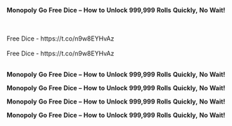 <strong>Monopoly</strong> <strong>Go</strong> <strong>Free</strong> <strong>Dice</strong> <strong>–</strong> <strong>How</strong> <strong>to</strong> <strong>Unlock</strong> <strong>999,999</strong> <strong>Rolls</strong> <strong>Quickly,</strong> <strong>No</strong> <strong>Wait!</strong>

<br>
<br>Free Dice - https://t.co/n9w8EYHvAz
<br>
<br>Free Dice - https://t.co/n9w8EYHvAz
<br>
<br>

<strong>Monopoly</strong> <strong>Go</strong> <strong>Free</strong> <strong>Dice</strong> <strong>–</strong> <strong>How</strong> <strong>to</strong> <strong>Unlock</strong> <strong>999,999</strong> <strong>Rolls</strong> <strong>Quickly,</strong> <strong>No</strong> <strong>Wait!</strong>

<strong>Monopoly</strong> <strong>Go</strong> <strong>Free</strong> <strong>Dice</strong> <strong>–</strong> <strong>How</strong> <strong>to</strong> <strong>Unlock</strong> <strong>999,999</strong> <strong>Rolls</strong> <strong>Quickly,</strong> <strong>No</strong> <strong>Wait!</strong>

<strong>Monopoly</strong> <strong>Go</strong> <strong>Free</strong> <strong>Dice</strong> <strong>–</strong> <strong>How</strong> <strong>to</strong> <strong>Unlock</strong> <strong>999,999</strong> <strong>Rolls</strong> <strong>Quickly,</strong> <strong>No</strong> <strong>Wait!</strong>

<strong>Monopoly</strong> <strong>Go</strong> <strong>Free</strong> <strong>Dice</strong> <strong>–</strong> <strong>How</strong> <strong>to</strong> <strong>Unlock</strong> <strong>999,999</strong> <strong>Rolls</strong> <strong>Quickly,</strong> <strong>No</strong> <strong>Wait!</strong>
